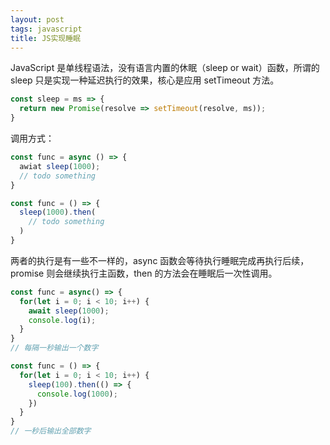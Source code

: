 ```yaml
---
layout: post
tags: javascript
title: JS实现睡眠
---
```

JavaScript 是单线程语法，没有语言内置的休眠（sleep or wait）函数，所谓的 sleep 只是实现一种延迟执行的效果，核心是应用 setTimeout 方法。

```js
const sleep = ms => {
  return new Promise(resolve => setTimeout(resolve, ms));
}
```

调用方式：
```js
const func = async () => {
  awiat sleep(1000);
  // todo something
}

const func = () => {
  sleep(1000).then(
    // todo something
  )
}
```

两者的执行是有一些不一样的，async 函数会等待执行睡眠完成再执行后续， promise 则会继续执行主函数，then 的方法会在睡眠后一次性调用。
```js
const func = async() => {
  for(let i = 0; i < 10; i++) {
    await sleep(1000);
    console.log(i);
  }
}
// 每隔一秒输出一个数字

const func = () => {
  for(let i = 0; i < 10; i++) {
    sleep(100).then(() => {
      console.log(1000);
    })
  }
}
// 一秒后输出全部数字
```